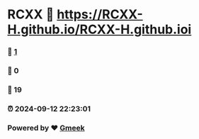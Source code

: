 # RCXX :link: https://RCXX-H.github.io/RCXX-H.github.ioi 
### :page_facing_up: [1](https://RCXX-H.github.io/RCXX-H.github.ioi/tag.html) 
### :speech_balloon: 0 
### :hibiscus: 19 
### :alarm_clock: 2024-09-12 22:23:01 
### Powered by :heart: [Gmeek](https://github.com/Meekdai/Gmeek)
